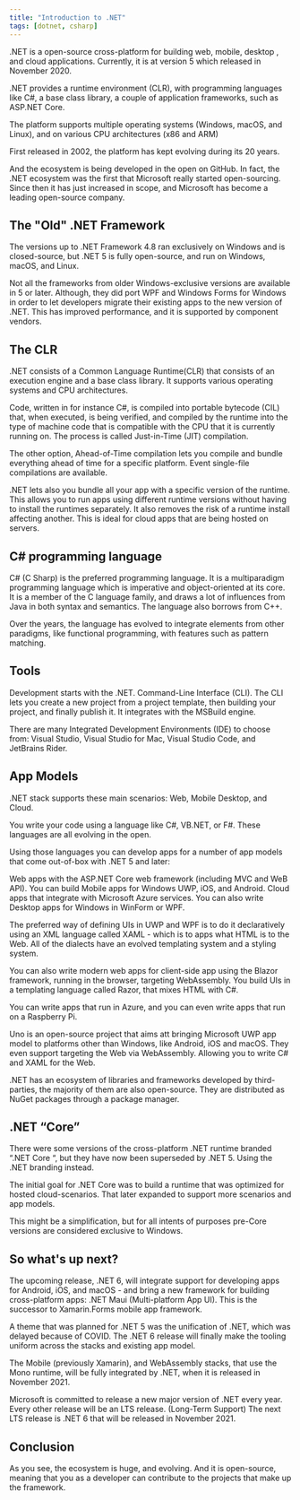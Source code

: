```yaml
---
title: "Introduction to .NET"
tags: [dotnet, csharp]
---
```


.NET is a open-source cross-platform for building web, mobile, desktop , and cloud applications. Currently, it is at version 5 which released in November 2020.

.NET provides a runtime environment (CLR), with programming languages like C#, a base class library, a couple of application frameworks, such as ASP.NET Core. 

The platform supports multiple operating systems (Windows, macOS, and Linux), and on various CPU architectures (x86 and ARM)

First released in 2002, the platform has kept evolving during its 20 years.

And the ecosystem is being developed in the open on GitHub. In fact, the .NET ecosystem was the first that Microsoft really started open-sourcing. Since then it has just increased in scope, and Microsoft has become a leading open-source company.

## The "Old" .NET Framework

The versions up to .NET Framework 4.8 ran exclusively on Windows and is closed-source, but .NET 5 is fully open-source, and run on Windows, macOS, and Linux. 

Not all the frameworks from older Windows-exclusive versions are available in 5 or later. Although, they did port WPF and Windows Forms for Windows in order to let developers migrate their existing apps to the new version of .NET. This has improved performance, and it is supported by component vendors.

## The CLR

.NET consists of a Common Language Runtime(CLR) that consists of an execution engine and a base class library. It supports various operating systems and CPU architectures. 

Code, written in for instance C#, is compiled into portable bytecode (CIL) that, when executed, is being verified, and compiled by the runtime into the type of machine code that is compatible with the CPU that it is currently running on. The process is called Just-in-Time (JIT) compilation.

The other option, Ahead-of-Time compilation lets you compile and bundle everything ahead of time for a specific platform. Event single-file compilations are available.

.NET lets also you bundle all your app with a specific version of the runtime. This allows you to run apps using different runtime versions without having to install the runtimes separately. It also removes the risk of a runtime install affecting another. This is ideal for cloud apps that are being hosted on servers.

## C# programming language

C# (C Sharp) is the preferred programming language. It is  a multiparadigm programming language which is imperative and object-oriented at its core. It is a member of the C language family, and draws a lot of influences from Java in both syntax and semantics. The language also borrows from C++.

Over the years, the language has evolved to integrate elements from other paradigms, like functional programming, with features such as pattern matching.

## Tools

Development starts with the .NET. Command-Line Interface (CLI). The CLI lets you create a new project from a project template, then building your project, and finally publish it. It integrates with the MSBuild engine.

There are many Integrated Development Environments (IDE) to choose from: Visual Studio, Visual Studio for Mac, Visual Studio Code, and JetBrains Rider.

## App Models

.NET stack supports these main scenarios: Web, Mobile Desktop, and Cloud.

You write your code using a language like C#, VB.NET, or F#. These languages are all evolving in the open.

Using those languages you can develop apps for a number of app models that come out-of-box with .NET 5 and later:

Web apps with the ASP.NET Core web framework (including MVC and WeB API). You can build Mobile apps for Windows UWP, iOS, and Android. Cloud apps that integrate with Microsoft Azure services. You can also write Desktop apps for Windows in WinForm or WPF.

The preferred way of defining UIs in UWP and WPF is to do it declaratively using an XML language called XAML - which is to apps what HTML is to the Web. All of the dialects have an evolved templating system and a styling system.

You can also write modern web apps for client-side app using the Blazor framework, running in the browser, targeting WebAssembly. You build UIs in a templating language called Razor, that mixes HTML with C#.

You can write apps that run in Azure, and you can even write apps that run on a Raspberry Pi.

Uno is an open-source project that aims att bringing Microsoft UWP app model to platforms other than Windows, like Android, iOS and macOS. They even support targeting the Web via WebAssembly. Allowing you to write C# and XAML for the Web.

.NET has an ecosystem of libraries and frameworks developed by third-parties, the majority of them are also open-source. They are distributed as NuGet packages through a package manager.

## .NET “Core”

There were some versions of the cross-platform .NET runtime branded “.NET Core “, but they have now been superseded by .NET 5. Using the .NET branding instead.

The initial goal for .NET Core was to build a runtime that was optimized for hosted cloud-scenarios. That later expanded to support more scenarios and app models.

This might be a simplification, but for all intents of purposes pre-Core versions are considered exclusive to Windows.

## So what's up next?

The upcoming release, .NET 6, will integrate support for developing apps for Android, iOS, and macOS - and bring a new framework for building cross-platform apps: .NET Maui (Multi-platform App UI). This is the successor to Xamarin.Forms mobile app framework.

A theme that was planned for .NET 5 was the unification of .NET, which was  delayed because of COVID. The .NET 6 release will finally make the tooling uniform across the stacks and existing app model.

The Mobile (previously Xamarin), and WebAssembly stacks, that use the Mono runtime, will be fully integrated by .NET, when it is released in November 2021.

Microsoft is committed to release a new major version of .NET every year. Every other release will be an LTS release. (Long-Term Support) The next LTS release is .NET 6 that will be released in November 2021.

## Conclusion

As you see, the ecosystem is huge, and evolving. And it is open-source, meaning that you as a developer can contribute to the projects that make up the framework.
